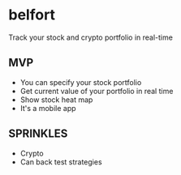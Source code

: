 # belfort
Track your stock and crypto portfolio in real-time

## MVP
- You can specify your stock portfolio
- Get current value of your portfolio in real time
- Show stock heat map
- It's a mobile app

## SPRINKLES
- Crypto
- Can back test strategies

